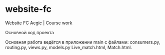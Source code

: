 # website-fc
Website FC Aegic | Сourse work

Основной код проекта

Основная работа ведётся в приложении main с файлами: consumers.py, routing.py, views.py, models.py Live_match.html, Match.html.
